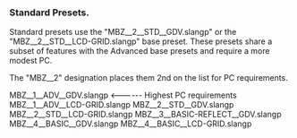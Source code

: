 ### **Standard Presets.**

Standard presets use the "MBZ__2__STD__GDV.slangp" or the "MBZ__2__STD__LCD-GRID.slangp" base preset. These presets share a subset of features with the Advanced base presets and require a more modest PC.

The "MBZ__2" designation places them 2nd on the list for PC requirements.

MBZ__1__ADV__GDV.slangp <------ Highest PC requirements
MBZ__1__ADV__LCD-GRID.slangp
MBZ__2__STD__GDV.slangp
MBZ__2__STD__LCD-GRID.slangp
MBZ__3__BASIC-REFLECT__GDV.slangp
MBZ__4__BASIC__GDV.slangp
MBZ__4__BASIC__LCD-GRID.slangp